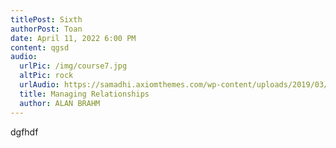 ```yaml
---
titlePost: Sixth
authorPost: Toan
date: April 11, 2022 6:00 PM
content: qgsd
audio:
  urlPic: /img/course7.jpg
  altPic: rock
  urlAudio: https://samadhi.axiomthemes.com/wp-content/uploads/2019/03/sample-melody.mp3
  title: Managing Relationships
  author: ALAN BRAHM
---
```

dgfhdf